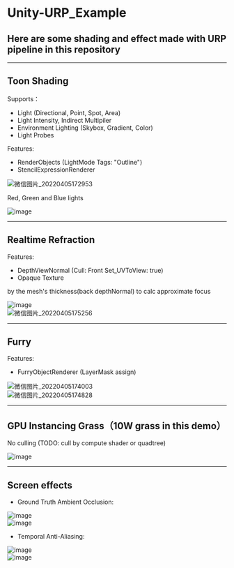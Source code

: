 # Unity-URP_Example
## Here are some shading and effect made with URP pipeline in this repository
****
## Toon Shading  
Supports：  
* Light (Directional, Point, Spot, Area)
* Light Intensity, Indirect Multipiler
* Environment Lighting (Skybox, Gradient, Color)
* Light Probes

Features:  
* RenderObjects (LightMode Tags: "Outline")
* StencilExpressionRenderer

![微信图片_20220405172953](https://user-images.githubusercontent.com/71002504/161746235-2fff49bb-80e7-4857-bfec-94a28520b0e4.png)  

Red, Green and Blue lights

![image](https://user-images.githubusercontent.com/71002504/161773804-9387bbba-42eb-406e-925f-aae5153f1480.png)  
****
## Realtime Refraction 
Features:  
* DepthViewNormal (Cull: Front   Set_UVToView: true)
* Opaque Texture

by the mesh's thickness(back depthNormal) to calc approximate focus  

![image](https://user-images.githubusercontent.com/71002504/161769449-3c069b33-10cc-4f0e-9651-ce8109a8b369.png)  
![微信图片_20220405175256](https://user-images.githubusercontent.com/71002504/161746389-0193f14b-baa4-439e-a5e0-e78f8524783d.png)  
****
## Furry  
Features:  
* FurryObjectRenderer (LayerMask assign)

![微信图片_20220405174003](https://user-images.githubusercontent.com/71002504/161749112-e8899ceb-7579-4cd1-9f5c-860e669e47c6.png)  
![微信图片_20220405174828](https://user-images.githubusercontent.com/71002504/161762997-d109b4bb-27b9-4b4f-8bde-06a312f994d5.png)  
****
## GPU Instancing Grass（10W grass in this demo）  
No culling (TODO: cull by compute shader or quadtree)  

![image](https://user-images.githubusercontent.com/71002504/161763346-2fca316b-3a83-410e-ba36-ccf924ff6e55.png)  
****
## Screen effects
* Ground Truth Ambient Occlusion:

![image](https://user-images.githubusercontent.com/71002504/161788634-a8133e81-e844-401c-9286-9e7b55a7329a.png)  
![image](https://user-images.githubusercontent.com/71002504/161788883-9d05c1de-5ab9-4e4a-a1f4-2a08a50ddae9.png)  
* Temporal Anti-Aliasing:

![image](https://user-images.githubusercontent.com/71002504/161789750-a817ee84-571e-49bc-b490-1c66d40b2788.png)  
![image](https://user-images.githubusercontent.com/71002504/161789803-f8ef07b1-cac6-4f6a-9e05-cb1335263da2.png)  
